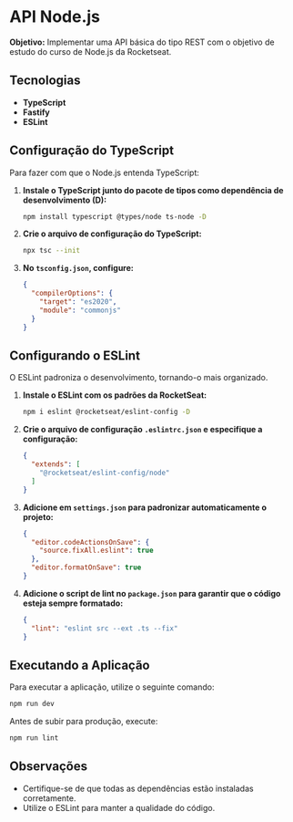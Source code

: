 # API Node.js

**Objetivo:** Implementar uma API básica do tipo REST com o objetivo de estudo do curso de Node.js da Rocketseat.

## Tecnologias
- **TypeScript**
- **Fastify**
- **ESLint**

## Configuração do TypeScript
Para fazer com que o Node.js entenda TypeScript:

1. **Instale o TypeScript junto do pacote de tipos como dependência de desenvolvimento (D):**
   ```bash
   npm install typescript @types/node ts-node -D
   ```

2. **Crie o arquivo de configuração do TypeScript:**
   ```bash
   npx tsc --init
   ```

3. **No `tsconfig.json`, configure:**
   ```json
   {
     "compilerOptions": {
       "target": "es2020",
       "module": "commonjs"
     }
   }
   ```

## Configurando o ESLint
O ESLint padroniza o desenvolvimento, tornando-o mais organizado.

1. **Instale o ESLint com os padrões da RocketSeat:**
   ```bash
   npm i eslint @rocketseat/eslint-config -D
   ```

2. **Crie o arquivo de configuração `.eslintrc.json` e especifique a configuração:**
   ```json
   {
     "extends": [
       "@rocketseat/eslint-config/node"
     ]
   }
   ```

3. **Adicione em `settings.json` para padronizar automaticamente o projeto:**
   ```json
   {
     "editor.codeActionsOnSave": {
       "source.fixAll.eslint": true
     },
     "editor.formatOnSave": true
   }
   ```

4. **Adicione o script de lint no `package.json` para garantir que o código esteja sempre formatado:**
   ```json
   {
     "lint": "eslint src --ext .ts --fix"
   }
   ```

## Executando a Aplicação
Para executar a aplicação, utilize o seguinte comando:
```bash
npm run dev
```

Antes de subir para produção, execute:

```bash
npm run lint
```


## Observações
- Certifique-se de que todas as dependências estão instaladas corretamente.
- Utilize o ESLint para manter a qualidade do código.

